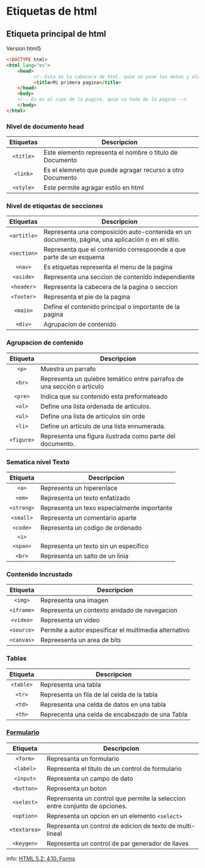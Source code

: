 # Etiquetas de html

## Etiqueta principal de html

Version html5 
```html 
<!DOCTYPE html>
<html lang="es">
    <head>
          <!--Esta es la cabecera de html. quie se pone los metas y elaces de la pagina  -->
          <title>Mi primera pagina</title>
    </head>
    <body>
    <!-- Es es el cupo de la pagina. quie va todo de la pagina -->
    </body>
</html>
```
### Nivel de documento head

|Etiquetas        | Descripcion                                                         |
|:---------------:|-------------------------------------------------------------------- |
|`<title>`          |Este elemento representa el nombre o titulo de Documento           |
|`<link>`          | Es el elemneto que puede agragar recurso a otro Documento          |
| `<style>`        | Este permite agragar estilo en html                                |

### Nivel de etiquetas de secciones 

|Etiquetas         |Descripcion                                                        |
|:----------------:|-------------------------------------------------------------------|
|`<artitle>`       | Representa una composición auto-contenida en un documento, página, una aplicación o en el sitio.|
|`<section>`       |Representa que el contenido correspoonde a que parte de un esquema |
|`<nav>`           |Es etiquetas representa el menu de la pagina                       |
|`<aside>`         |Representa una seccion de contenido independiente                  |
|`<header>`        |Representa la cabecera de la pagina o seccion                      |
|`<footer>`        |Representa el pie de la pagina                                     |
|`<main>`          |Define el contenido principal o importante de la pagina            |
|`<div>`           |Agrupacion de contenido                                            |

### Agrupacion de contenido 


|Etiqueta           | Descripcion                                                      |
|:-----------------:|------------------------------------------------------------------|
|`<p>`              |Muestra un parrafo                                                |
|`<hr>`             |Representa un quiebre temático entre parrafos de una sección o articulo |
| `<pre>`           |	Indica que su contenido esta preformateado                       |
|`<ol>`             |	Define una lista ordenada de artículos.                          |
| `<ul>`            |Define una lista de artículos sin orde                            |
| `<li>`            |Define un artículo de una lista ennumerada.                       |
|`<figure>`         |	Representa una figura ilustrada como parte  del documento.       |

### Sematica nivel Texto
|Etiqueta          |Descripcion                                                        |
|:--------------:|---------------------------------------------------------------------|
|`<a>`           |  Representa un hiperenlace                                          |
|`<em>`          | Representa un texto enfatizado                                      |
|`<strong>`      |Representa un texo especialmente importante                          |
|`<small>`       |Representa un comentario aparte                                      |
|`<code>`        |Representa un codigo de ordenado                                     |
|`<i>`           |                                                                     |
|`<span>`        |Representa un texto sin un especifico                                |
|`<br>`          |Representa un salto de un linia                                      |

### Contenido Incrustado 

|Etiqueta         | Descripcion                                                        |
|:---------------:|------------------------------------------------------------------- |
|`<img>`          | Representa una imagen                                              |
| `<iframe>`      |Representa un contexto anidado de navegacion                        |
|`<video>`        |Representa un video                                                 |
|`<source>`       | Permite a autor espesificar el multimedia alternativo              |
|`<canvas>`       |Repreesenta un area de bits                                         |

### Tablas
|Etiqueta         | Descripcion                                                        |
|:---------------:|--------------------------------------------------------------------|
|`<table>`        |Representa una tabla                                                |
|`<tr>`           |Representa un fila  de lal celda de la tabla                        |
| `<td>`          |Representa una celda  de datos en una tabla                         |
|`<th>`           |Reprecenta una celda de encabezado  de una Tabla                    |

### [Formulario](formulario.md)

|Etiqueta          |Descripcion                                                        |
|:----------------:|-------------------------------------------------------------------|
|`<form>`          |Represanta un formulario                                           |
|`<label>`         |Representa el titulo  de un control  de formulario                 |
|`<input>`         |Representa un campo de dato                                        |
|`<button>`        |Representa un boton                                                |
|`<select>`        | Reprensenta un control que permite la seleccion entre conjunto  de opciones.|
|`<option>`        |Representa un opcion en un elemento `<select>`                     |
|`<textarea>`      |Representa un control  de edicion  de texto de multi-lineal        |
|`<keygen>`        |Representa  un control de par generador de llaves                  |

info: [HTML 5.2: 4.10. Forms](https://www.w3.org/TR/html52/sec-forms.html#the-label-element) 
